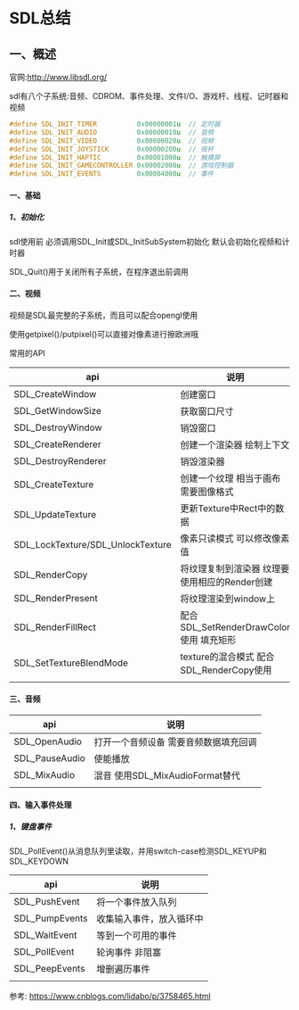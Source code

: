 # SDL总结

## 一、概述
官网:http://www.libsdl.org/

sdl有八个子系统:音频、CDROM、事件处理、文件I/O、游戏杆、线程、记时器和视频
```cpp
#define SDL_INIT_TIMER          0x00000001u  // 定时器
#define SDL_INIT_AUDIO          0x00000010u  // 音频
#define SDL_INIT_VIDEO          0x00000020u  // 视频
#define SDL_INIT_JOYSTICK       0x00000200u  // 摇杆
#define SDL_INIT_HAPTIC         0x00001000u  // 触摸屏
#define SDL_INIT_GAMECONTROLLER 0x00002000u  // 游戏控制器
#define SDL_INIT_EVENTS         0x00004000u  // 事件
```

#### 一、基础
##### 1、初始化
sdl使用前 必须调用SDL_Init或SDL_InitSubSystem初始化
默认会初始化视频和计时器

SDL_Quit()用于关闭所有子系统，在程序退出前调用

#### 二、视频
视频是SDL最完整的子系统，而且可以配合opengl使用

使用getpixel()/putpixel()可以直接对像素进行擦欧洲哦

常用的API

| api | 说明 |
|--------|--------|
|    SDL_CreateWindow    |    创建窗口    |
|    SDL_GetWindowSize    |    获取窗口尺寸    |
|    SDL_DestroyWindow    |    销毁窗口    |
|    SDL_CreateRenderer    |    创建一个渲染器 绘制上下文   |
|    SDL_DestroyRenderer    |    销毁渲染器   |
|    SDL_CreateTexture    |    创建一个纹理 相当于画布 需要图像格式    |
|    SDL_UpdateTexture    |    更新Texture中Rect中的数据    |
|    SDL_LockTexture/SDL_UnlockTexture    |    像素只读模式 可以修改像素值    |
|    SDL_RenderCopy    |    将纹理复制到渲染器 纹理要使用相应的Render创建   |
|    SDL_RenderPresent    |    将纹理渲染到window上    |
|    SDL_RenderFillRect    |     配合SDL_SetRenderDrawColor使用 填充矩形   |
|    SDL_SetTextureBlendMode    |    texture的混合模式 配合SDL_RenderCopy使用    |
|        |        |

#### 三、音频
| api | 说明 |
|--------|--------|
|    SDL_OpenAudio    |     打开一个音频设备 需要音频数据填充回调   |
|    SDL_PauseAudio    |    使能播放    |
|    SDL_MixAudio    |    混音 使用SDL_MixAudioFormat替代    |
|        |        |

#### 四、输入事件处理
##### 1、键盘事件
SDL_PollEvent()从消息队列里读取，并用switch-case检测SDL_KEYUP和SDL_KEYDOWN

| api | 说明 |
|--------|--------|
|    SDL_PushEvent    |    将一个事件放入队列    |
|    SDL_PumpEvents    |    收集输入事件，放入循环中    |
|    SDL_WaitEvent    |    等到一个可用的事件    |
|    SDL_PollEvent    |    轮询事件 非阻塞    |
|    SDL_PeepEvents    |    增删遍历事件    |
|        |        |




参考:
https://www.cnblogs.com/lidabo/p/3758465.html